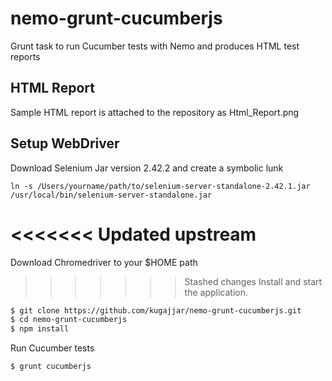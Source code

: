 # nemo-grunt-cucumberjs

Grunt task to run Cucumber tests with Nemo and produces HTML test reports 

## HTML Report

Sample HTML report is attached to the repository as Html_Report.png

## Setup WebDriver

Download Selenium Jar version 2.42.2 and create a symbolic lunk

``` shell
ln -s /Users/yourname/path/to/selenium-server-standalone-2.42.1.jar /usr/local/bin/selenium-server-standalone.jar
```

<<<<<<< Updated upstream
=======
Download Chromedriver to your $HOME path

>>>>>>> Stashed changes
Install and start the application.

```bash
$ git clone https://github.com/kugajjar/nemo-grunt-cucumberjs.git
$ cd nemo-grunt-cucumberjs
$ npm install
```

Run Cucumber tests

```bash
$ grunt cucumberjs
```
